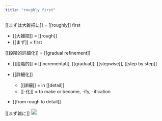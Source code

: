 ```yaml
---
title: "roughly first"
---
```


[[まずは大雑把に]] = [[roughly]] first

- [[大雑把]] = [[rough]]
- [[まず]] = first

[[段階的詳細化]] = [[gradual refinement]]

- [[段階的]] = [[incremental]], [[gradual]], [[stepwise]], [[step by step]]
- [[詳細化]]
    - [[詳細]] = in [[detail]]
    - [[-化]] = to make or become, -ify, -ification

- [[from rough to detail]]

[[まず雑に]]
<img src='https://scrapbox.io/api/pages/nishio/en/icon' alt='en.icon' height="19.5"/>